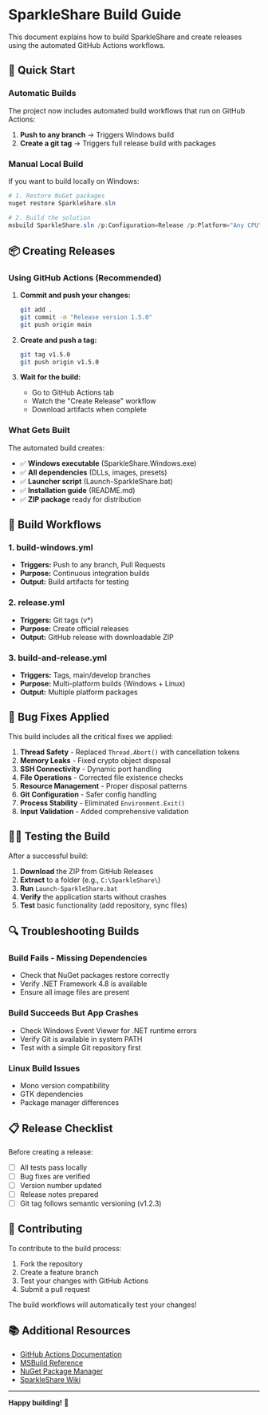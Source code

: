 # SparkleShare Build Guide

This document explains how to build SparkleShare and create releases using the automated GitHub Actions workflows.

## 🚀 Quick Start

### Automatic Builds

The project now includes automated build workflows that run on GitHub Actions:

1. **Push to any branch** → Triggers Windows build
2. **Create a git tag** → Triggers full release build with packages

### Manual Local Build

If you want to build locally on Windows:

```powershell
# 1. Restore NuGet packages
nuget restore SparkleShare.sln

# 2. Build the solution
msbuild SparkleShare.sln /p:Configuration=Release /p:Platform="Any CPU"
```

## 📦 Creating Releases

### Using GitHub Actions (Recommended)

1. **Commit and push your changes:**
   ```bash
   git add .
   git commit -m "Release version 1.5.0"
   git push origin main
   ```

2. **Create and push a tag:**
   ```bash
   git tag v1.5.0
   git push origin v1.5.0
   ```

3. **Wait for the build:**
   - Go to GitHub Actions tab
   - Watch the "Create Release" workflow
   - Download artifacts when complete

### What Gets Built

The automated build creates:
- ✅ **Windows executable** (SparkleShare.Windows.exe)
- ✅ **All dependencies** (DLLs, images, presets)
- ✅ **Launcher script** (Launch-SparkleShare.bat)
- ✅ **Installation guide** (README.md)
- ✅ **ZIP package** ready for distribution

## 🔧 Build Workflows

### 1. build-windows.yml
- **Triggers:** Push to any branch, Pull Requests
- **Purpose:** Continuous integration builds
- **Output:** Build artifacts for testing

### 2. release.yml  
- **Triggers:** Git tags (v*)
- **Purpose:** Create official releases
- **Output:** GitHub release with downloadable ZIP

### 3. build-and-release.yml
- **Triggers:** Tags, main/develop branches
- **Purpose:** Multi-platform builds (Windows + Linux)
- **Output:** Multiple platform packages

## 🐛 Bug Fixes Applied

This build includes all the critical fixes we applied:

1. **Thread Safety** - Replaced `Thread.Abort()` with cancellation tokens
2. **Memory Leaks** - Fixed crypto object disposal
3. **SSH Connectivity** - Dynamic port handling  
4. **File Operations** - Corrected file existence checks
5. **Resource Management** - Proper disposal patterns
6. **Git Configuration** - Safer config handling
7. **Process Stability** - Eliminated `Environment.Exit()`
8. **Input Validation** - Added comprehensive validation

## 🏃‍♂️ Testing the Build

After a successful build:

1. **Download** the ZIP from GitHub Releases
2. **Extract** to a folder (e.g., `C:\SparkleShare\`)
3. **Run** `Launch-SparkleShare.bat`
4. **Verify** the application starts without crashes
5. **Test** basic functionality (add repository, sync files)

## 🔍 Troubleshooting Builds

### Build Fails - Missing Dependencies
- Check that NuGet packages restore correctly
- Verify .NET Framework 4.8 is available
- Ensure all image files are present

### Build Succeeds But App Crashes
- Check Windows Event Viewer for .NET runtime errors
- Verify Git is available in system PATH
- Test with a simple Git repository first

### Linux Build Issues  
- Mono version compatibility
- GTK dependencies
- Package manager differences

## 📋 Release Checklist

Before creating a release:

- [ ] All tests pass locally
- [ ] Bug fixes are verified
- [ ] Version number updated
- [ ] Release notes prepared
- [ ] Git tag follows semantic versioning (v1.2.3)

## 🤝 Contributing

To contribute to the build process:

1. Fork the repository
2. Create a feature branch
3. Test your changes with GitHub Actions
4. Submit a pull request

The build workflows will automatically test your changes!

## 📚 Additional Resources

- [GitHub Actions Documentation](https://docs.github.com/en/actions)
- [MSBuild Reference](https://docs.microsoft.com/en-us/visualstudio/msbuild/)
- [NuGet Package Manager](https://docs.microsoft.com/en-us/nuget/)
- [SparkleShare Wiki](https://github.com/hbons/SparkleShare/wiki)

---

**Happy building!** 🎉